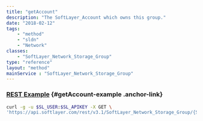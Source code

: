 ```yaml
---
title: "getAccount"
description: "The SoftLayer_Account which owns this group."
date: "2018-02-12"
tags:
    - "method"
    - "sldn"
    - "Network"
classes:
    - "SoftLayer_Network_Storage_Group"
type: "reference"
layout: "method"
mainService : "SoftLayer_Network_Storage_Group"
---
```


### [REST Example](#getAccount-example) <a href="/article/rest/"><i class="fas fa-question"></i></a> {#getAccount-example .anchor-link} 
```bash
curl -g -u $SL_USER:$SL_APIKEY -X GET \
'https://api.softlayer.com/rest/v3.1/SoftLayer_Network_Storage_Group/{SoftLayer_Network_Storage_GroupID}/getAccount'
```
